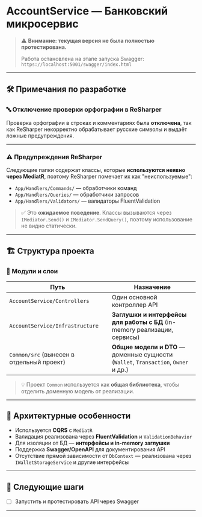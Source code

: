# AccountService — Банковский микросервис

> ⚠️ **Внимание: текущая версия не была полностью протестирована.**
>
> Работа остановлена на этапе запуска Swagger:  
> `https://localhost:5001/swagger/index.html`

---

## 🛠️ Примечания по разработке

### 🔤 Отключение проверки орфографии в ReSharper

Проверка орфографии в строках и комментариях была **отключена**, так как ReSharper некорректно обрабатывает русские символы и выдаёт ложные предупреждения.

---

### ⚠️ Предупреждения ReSharper

Следующие папки содержат классы, которые **используются неявно через MediatR**, поэтому ReSharper помечает их как "неиспользуемые":

- `App/Handlers/Commands/` — обработчики команд
- `App/Handlers/Queries/` — обработчики запросов
- `App/Handlers/Validators/` — валидаторы FluentValidation

> ✅ Это **ожидаемое поведение**. Классы вызываются через `IMediator.Send()` и `IMediator.SendQuery()`, поэтому использование не видно статически.

---

## 🏗️ Структура проекта

### 🧩 Модули и слои

| Путь | Назначение |
|------|-----------|
| `AccountService/Controllers` | Один основной контроллер API |
| `AccountService/Infrastructure` | **Заглушки и интерфейсы для работы с БД** (in-memory реализации, сервисы) |
| `Common/src` (вынесен в отдельный проект) | **Общие модели и DTO** — доменные сущности (`Wallet`, `Transaction`, `Owner` и др.) |

> 💡 Проект `Common` используется как **общая библиотека**, чтобы отделить доменную модель от реализации.

---

## 📁 Архитектурные особенности

- Используется **CQRS** с `MediatR`
- Валидация реализована через **FluentValidation** и `ValidationBehavior`
- Для изоляции от БД — **интерфейсы и in-memory заглушки**
- Поддержка **Swagger/OpenAPI** для документирования API
- Отсутствие прямой зависимости от `DbContext` — реализована через `IWalletStorageService` и другие интерфейсы

---

## 🚀 Следующие шаги

- [ ] Запустить и протестировать API через Swagger

---